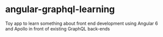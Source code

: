 # angular-graphql-learning
Toy app to learn something about front end development using Angular 6 and Apollo in front of existing GraphQL back-ends
